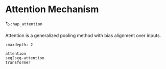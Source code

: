# Attention Mechanism
:label:`chap_attention`

Attention is a generalized pooling method with bias alignment over inputs.

```toc
:maxdepth: 2

attention
seq2seq-attention
transformer
```

